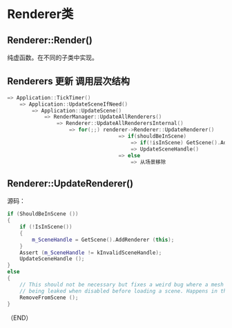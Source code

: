 # Renderer类    

## Renderer::Render()  

纯虚函数。在不同的子类中实现。  

## Renderers **更新** 调用层次结构      

```CPP  
=> Application::TickTimer()
    => Application::UpdateSceneIfNeed()
        => Application::UpdateScene()  
            => RenderManager::UpdateAllRenderers()
                => Renderer::UpdateAllRenderersInternal()  
                    => for(;;) renderer->Renderer::UpdateRenderer()  
                                    => if(shouldBeInScene)
                                        => if(!isInScene) GetScene().AddRenderer(this)
                                        => UpdateSceneHandle()
                                    => else 
                                        => 从场景移除    
```

## Renderer::UpdateRenderer()    

源码：  
```CPP  
if (ShouldBeInScene ())
{
	if (!IsInScene())
	{
		m_SceneHandle = GetScene().AddRenderer (this);
	}
	Assert (m_SceneHandle != kInvalidSceneHandle);
	UpdateSceneHandle ();
}
else
{
	// This should not be necessary but fixes a weird bug where a mesh is
	// being leaked when disabled before loading a scene. Happens in the fps tutorial.
	RemoveFromScene ();
}
```  


（END）  